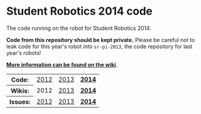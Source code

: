 # Student Robotics 2014 code

The code running on the robot for Student Robotics 2014.

**Code from this repository should be kept private.** Please be careful not to
leak code for this year's robot into `sr-pi-2013`, the code repository for last
year's robots!

**[More information can be found on the wiki](https://github.com/Systemetric/sr-2014/wiki)**.

<table>
  <tr>
    <th>Code:</th>
    <td><a href="https://github.com/Systemetric/sr-pi-2012/">2012</a></td>
    <td><a href="https://github.com/Systemetric/sr-pi-2013/">2013</a></td>
    <td><b><a href="https://github.com/Systemetric/sr-2014/">2014</a></b></td>
  </tr>
  <tr>
    <th>Wikis:</th>
    <td>2012</td>
    <td><a href="https://github.com/Systemetric/sr-pi-2013/wiki/">2013</a></td>
    <td><b><a href="https://github.com/Systemetric/sr-2014/wiki/">2014</a></b></td>
  </tr>
  <tr>
    <th>Issues:</th>
    <td><a href="https://github.com/Systemetric/sr-pi-2012/issues/">2012</a></td>
    <td><a href="https://github.com/Systemetric/sr-pi-2013/issues/">2013</a></td>
    <td><b><a href="https://github.com/Systemetric/sr-2014/issues/">2014</a></b></td>
  </tr>
</table>
